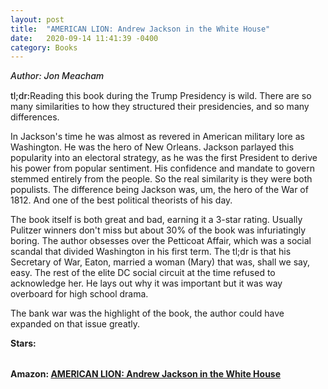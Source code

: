 ```yaml
---
layout: post
title:  "AMERICAN LION: Andrew Jackson in the White House"
date:   2020-09-14 11:41:39 -0400
category: Books
---
```

<link rel="stylesheet" href="https://cdnjs.cloudflare.com/ajax/libs/font-awesome/4.7.0/css/font-awesome.min.css">

<span style="font-weight:500;font-style:italic;"> Author: Jon Meacham</span>

<div style="margin-top:15px;"></div>

<span style="font-weight:500;">tl;dr:</span>Reading this book during the Trump Presidency is wild. There are so many similarities to how they structured their presidencies, and so many differences. 

In Jackson's time he was almost as revered in American military lore as Washington. He was the hero of New Orleans. Jackson parlayed this popularity into an electoral strategy, as he was the first President to derive his power from popular sentiment. His confidence and mandate to govern stemmed entirely from the people. So the real similarity is they were both populists. The difference being Jackson was, um, the hero of the War of 1812. And one of the best political theorists of his day. 

The book itself is both great and bad, earning it a 3-star rating. Usually Pulitzer winners don't miss but about 30% of the book was infuriatingly boring. The author obsesses over the Petticoat Affair, which was a social scandal that divided Washington in his first term. The tl;dr is that his Secretary of War, Eaton, married a woman (Mary) that was, shall we say, easy. The rest of the elite DC social circuit at the time refused to acknowledge her. He lays out why it was important but it was way overboard for high school drama.

The bank war was the highlight of the book, the author could have expanded on that issue greatly. 

<table>
	<tr><b>Stars: </b></tr>
	<tr>
		<span class="fa fa-star checked"></span>
		<span class="fa fa-star checked"></span>
		<span class="fa fa-star checked"></span>
		<span class="fa fa-star"></span>
		<span class="fa fa-star"></span>
	</tr>
</table>

**Amazon: [AMERICAN LION: Andrew Jackson in the White House](https://www.amazon.com/AMERICAN-LION-Andrew-Jackson-White/dp/0812973461)**